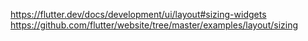 https://flutter.dev/docs/development/ui/layout#sizing-widgets
https://github.com/flutter/website/tree/master/examples/layout/sizing